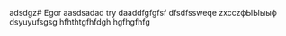 adsdgz# Egor
aasdsadad
try
daaddfgfgfsf
dfsdfssweqe
zxcczфЫЫыыф
dsyuyufsgsg
hfhthtgfhfdgh
hgfhgfhfg
